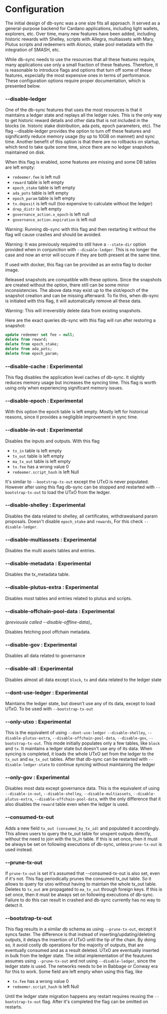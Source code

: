 # Configuration

The initial design of db-sync was a one size fits all approach. It served as a general-purpose
backend for Cardano applications, including light wallets, explorers, etc. Over time, many new
features have been added, including historic rewards with Shelley, scripts with Allegra, multiassets
with Mary, Plutus scripts and redeemers with Alonzo, stake pool metadata with the integration of
SMASH, etc.

While db-sync needs to use the resources that all these features require, many applications use only
a small fraction of these features. Therefore, it is reasonable to introduce flags and options that
turn off some of these features, especially the most expensive ones in terms of performance. These
configuration options require proper documentation, which is presented below.

### --disable-ledger

One of the db-sync features that uses the most resources is that it maintains a ledger state and
replays all the ledger rules. This is the only way to get historic reward details and other data
that is not included in the blocks (ie. historic stake distribution, ada pots, epoch parameters,
etc). The flag --disable-ledger provides the option to turn off these features and significantly
reduce memory usage (by up to 10GB on mainnet) and sync time. Another benefit of this option is
that there are no rollbacks on startup, which tend to take quite some time, since there are no
ledger snapshots maintained on disk.

When this flag is enabled, some features are missing and some DB tables are left empty:
- `redeemer.fee` is left null
- `reward` table is left empty
- `epoch_stake` table is left empty
- `ada_pots` table is left empty
- `epoch_param` table is left empty
- `tx.deposit` is left null (too expensive to calculate without the ledger)
- `drep_distr` is left empty
- `governance_action.x_epoch` is left null
- `governance_action.expiration` is left null

Warning: Running db-sync with this flag and then restarting it without the flag will cause crashes and should be avoided.

Warning: It was previously required to still have a `--state-dir` option provided when in conjunction with `--disable-ledger`. This is no longer the case and now an error will occure if they are both present at the same time.

If used with docker, this flag can be provided as an extra flag to docker image.

Released snapshots are compatible with these options. Since the snapshots are created without the
option, there still can be some minor inconsistencies. The above data may exist up to the slot/epoch
of the snapshot creation and can be missing afterward. To fix this, when db-sync is initiated with
this flag, it will automatically remove all these data.

Warning: This will irreversibly delete data from existing snapshots.

Here are the exact queries db-sync with this flag will run after restoring a snapshot:

```sql
update redeemer set fee = null;
delete from reward;
delete from epoch_stake;
delete from ada_pots;
delete from epoch_param;
```

### --disable-cache : Experimental

This flag disables the application level caches of db-sync. It slightly reduces memory usage but
increases the syncing time. This flag is worth using only when experiencing significant memory
issues.

### --disable-epoch : Experimental

With this option the epoch table is left empty. Mostly left for historical reasons, since it
provides a negligible improvement in sync time.

### --disable-in-out : Experimental

Disables the inputs and outputs. With this flag
- `tx_in` table is left empty
- `tx_out` table is left empty
- `ma_tx_out` table is left empty
- `tx.fee` has a wrong value 0
- `redeemer.script_hash` is left Null

It's similar to `--bootstrap-tx-out` except the UTxO is never populated. However after using this
flag db-sync can be stopped and restarted with `--bootstrap-tx-out` to load the UTxO from the
ledger.

### --disable-shelley : Experimental

Disables the data related to shelley, all certificates, withdrawalsand  param proposals.
Doesn't disable `epoch_stake` and `rewards`, For this check `--disable-ledger`.

### --disable-multiassets : Experimental

Disables the multi assets tables and entries.

### --disable-metadata : Experimental

Disables the tx_metadata table.

### --disable-plutus-extra : Experimental

Disables most tables and entries related to plutus and scripts.

### --disable-offchain-pool-data : Experimental
_(previousle called --disable-offline-data)__

Disables fetching pool offchain metadata.

### --disable-gov : Experimental

Disables all data related to governance

### --disable-all : Experimental

Disables almost all data except `block`, `tx` and data related to the ledger state

### --dont-use-ledger : Experimental

Maintains the ledger state, but doesn't use any of its data, except to load UTxO. To be used with `--bootstrap-tx-out`

### --only-utxo : Experimental

This is the equivalent of using `--dont-use-ledger`
`--disable-shelley`, `--disable-plutus-extra`, `--disable-offchain-pool-data`, `--disable-gov`, `--bootstrap-tx-out`.
This mode initially populates only a few tables, like `block` and `tx`. It maintains a ledger state but doesn't use any of its data. When syncing is completed, it loads the whole UTxO set from the ledger to the `tx_out` and `ma_tx_out` tables.
After that db-sync can be restarted with `--disable-ledger-state` to continue
syncing without maintaining the ledger

### --only-gov : Experimental

Disables most data except governance data. This is the equivalent of using `--disable-in-out`,
`--disable-shelley`, `--disable-multiassets`, `--disable-plutus-extra`, `--disable-offchain-pool-data`,
with the only difference that it also disables the `reward` table even when the ledger is used.

### --consumed-tx-out

Adds a new field `tx_out (consumed_by_tx_id)` and populated it accordingly. This allows users to
query the tx_out table for unspent outputs directly, without the need to join with the tx_in table.
If this is set once, then it must be always be set on following executions of db-sync, unless
`prune-tx-out` is used instead.

### --prune-tx-out

If `prune-tx-out` is set it's assumed that --consumed-tx-out is also set, even if it's not.
This flag periodically prunes the consumed tx_out table. So it allows to query for utxo
without having to maintain the whole tx_out table. Deletes to `tx_out` are propagated to `ma_tx_out`
through foreign keys. If this is set once, then it must be always set on following executions of
db-sync. Failure to do this can result in crashed and db-sync currently has no way to detect it.

### --bootstrap-tx-out

This flag results in a similar db schema as using `--prune-tx-out`, except it syncs faster. The difference is that instead of inserting/updating/deleting outputs, it delays the insertion of
UTxO until the tip of the chain. By doing so, it avoid costly db operations for the majority of
outputs, that are eventually consumed and as a result deleted. UTxO are eventually
inserted in bulk from the ledger state.
The initial implementation of the feautures assumes using `--prune-tx-out` and not using `--disable-ledger`, since the ledger state is used. The networks needs to be in Babbage or Conway era for this to work.
Some field are left empty when using this flag, like
- `tx.fee` has a wrong value 0
- `redeemer.script_hash` is left Null

Until the ledger state migration happens any restart requires reusing the `--bootstrap-tx-out` flag. After it's completed the flag can be omitted on restarts.
